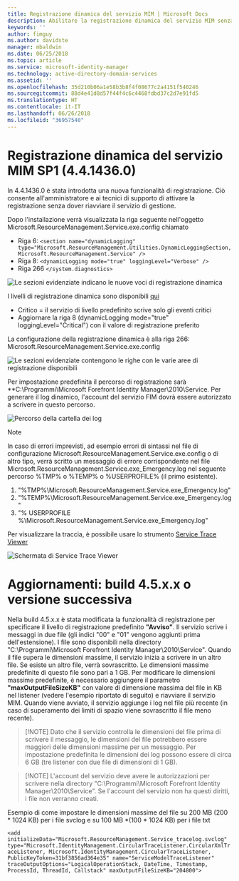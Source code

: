 ```yaml
---
title: Registrazione dinamica del servizio MIM | Microsoft Docs
description: Abilitare la registrazione dinamica del servizio MIM senza dover riavviare il servizio di gestione
keywords: ''
author: fimguy
ms.author: davidste
manager: mbaldwin
ms.date: 06/25/2018
ms.topic: article
ms.service: microsoft-identity-manager
ms.technology: active-directory-domain-services
ms.assetid: ''
ms.openlocfilehash: 35d210b06a1e58b3b8f4f08677c2a4151f540246
ms.sourcegitcommit: 88d4e41d8d57f44f4c6c4468fdbd37c2d7e91fd5
ms.translationtype: HT
ms.contentlocale: it-IT
ms.lasthandoff: 06/26/2018
ms.locfileid: "36957540"
---
```

# <a name="mim-sp1-4414360--service-dynamic-logging"></a>Registrazione dinamica del servizio MIM SP1 (4.4.1436.0)
In 4.4.1436.0 è stata introdotta una nuova funzionalità di registrazione. Ciò consente all'amministratore e ai tecnici di supporto di attivare la registrazione senza dover riavviare il servizio di gestione.

Dopo l'installazione verrà visualizzata la riga seguente nell'oggetto Microsoft.ResourceManagement.Service.exe.config chiamato

*   Riga 6: ``<section name="dynamicLogging" type="Microsoft.ResourceManagement.Utilities.DynamicLoggingSection, Microsoft.ResourceManagement.Service" />``
*   Riga 8:  ``<dynamicLogging mode="true" loggingLevel="Verbose" />``
*   Riga 266 ``</system.diagnostics> ``

![Le sezioni evidenziate indicano le nuove voci di registrazione dinamica](media/mim-service-dynamic-logging/screen01.png)

I livelli di registrazione dinamica sono disponibili [qui](https://msdn.microsoft.com/library/ms733025(v=vs.110).aspx#Anchor_3)

- Critico = il servizio di livello predefinito scrive solo gli eventi critici
- Aggiornare la riga 8 (dynamicLogging mode="true" loggingLevel="Critical") con il valore di registrazione preferito

La configurazione della registrazione dinamica è alla riga 266: Microsoft.ResourceManagement.Service.exe.config

![Le sezioni evidenziate contengono le righe con le varie aree di registrazione disponibili](media/mim-service-dynamic-logging/screen02.png)

Per impostazione predefinita il percorso di registrazione sarà **C:\Programmi\Microsoft Forefront Identity Manager\2010\Service. Per generare il log dinamico, l'account del servizio FIM dovrà essere autorizzato a scrivere in questo percorso.

![Percorso della cartella dei log](media/mim-service-dynamic-logging/screen03.png)

> [!NOTE]
>  In caso di errori imprevisti, ad esempio errori di sintassi nel file di configurazione Microsoft.ResourceManagement.Service.exe.config o di altro tipo, verrà scritto un messaggio di errore corrispondente nel file Microsoft.ResourceManagement.Service.exe_Emergency.log nel seguente percorso %TMP% o %TEMP% o %USERPROFILE% (il primo esistente).  
> 1. "%TMP%\Microsoft.ResourceManagement.Service.exe_Emergency.log"
> 2. "%TEMP%\Microsoft.ResourceManagement.Service.exe_Emergency.log"
> 3. "% USERPROFILE %\Microsoft.ResourceManagement.Service.exe_Emergency.log"

Per visualizzare la traccia, è possibile usare lo strumento [Service Trace Viewer](https://msdn.microsoft.com//library/aa751795(v=vs.110).aspx)

 ![Schermata di Service Trace Viewer](media/mim-service-dynamic-logging/screen04.png)

# <a name="updates-build-45xx-or-greater"></a>Aggiornamenti: build 4.5.x.x o versione successiva

Nella build 4.5.x.x è stata modificata la funzionalità di registrazione per specificare il livello di registrazione predefinito **"Avviso"**. Il servizio scrive i messaggi in due file (gli indici "00" e "01" vengono aggiunti prima dell'estensione). I file sono disponibili nella directory "C:\Programmi\Microsoft Forefront Identity Manager\2010\Service". Quando il file supera le dimensioni massime, il servizio inizia a scrivere in un altro file. Se esiste un altro file, verrà sovrascritto. Le dimensioni massime predefinite di questo file sono pari a 1 GB. Per modificare le dimensioni massime predefinite, è necessario aggiungere il parametro **"maxOutputFileSizeKB"** con valore di dimensione massima del file in KB nel listener (vedere l'esempio riportato di seguito) e riavviare il servizio MIM. Quando viene avviato, il servizio aggiunge i log nel file più recente (in caso di superamento dei limiti di spazio viene sovrascritto il file meno recente). 

> [!NOTE] Dato che il servizio controlla le dimensioni del file prima di scrivere il messaggio, le dimensioni del file potrebbero essere maggiori delle dimensioni massime per un messaggio. Per impostazione predefinita le dimensioni dei log possono essere di circa 6 GB (tre listener con due file di dimensioni di 1 GB).

> [!NOTE] L'account del servizio deve avere le autorizzazioni per scrivere nella directory "C:\Programmi\Microsoft Forefront Identity Manager\2010\Service". Se l'account del servizio non ha questi diritti, i file non verranno creati.

Esempio di come impostare le dimensioni massime del file su 200 MB (200 * 1024 KB) per i file svclog e su 100 MB *(100 * 1024 KB) per i file txt

`<add initializeData="Microsoft.ResourceManagement.Service_tracelog.svclog" type="Microsoft.IdentityManagement.CircularTraceListener.CircularXmlTraceListener, Microsoft.IdentityManagement.CircularTraceListener, PublicKeyToken=31bf3856ad364e35" name="ServiceModelTraceListener" traceOutputOptions="LogicalOperationStack, DateTime, Timestamp, ProcessId, ThreadId, Callstack" maxOutputFileSizeKB="204800">`
